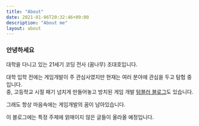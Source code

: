```yaml
---
title: "About"
date: 2021-01-06T20:32:46+09:00
description: "About me"
layout: about
---
```


### 안녕하세요

대학을 다니고 있는 21세기 코딩 전사 (꿈나무) 조대호입니다.

대학 입학 전에는 게임개발이 주 관심사였지만 현재는 여러 분야에 관심을 두고 탐험 중입니다.   
중, 고등학교 시절 패기 넘치게 만들어놓고 방치된 게임 개발 [텀블러 블로그](https://cryptmade.tumblr.com/)도 있습니다.

그래도 항상 마음속에는 게임개발의 꿈이 남아있습니다. 

이 블로그에는 특정 주제에 얽매이지 않은 글들이 올라올 예정입니다.